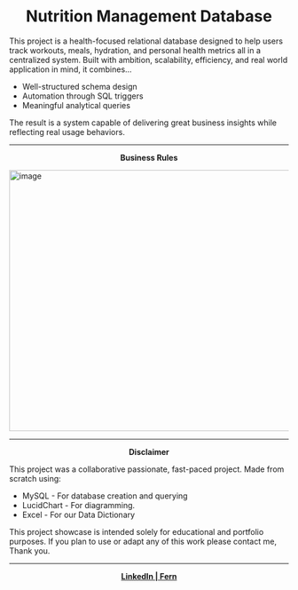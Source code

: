 <h1 align="center"><strong>Nutrition Management Database</strong></h1>

This project is a health-focused relational database designed to help users track workouts, meals, hydration, and personal health metrics all in a centralized system.
Built with ambition, scalability, efficiency, and real world application in mind, it combines...
- Well-structured schema design
- Automation through SQL triggers
- Meaningful analytical queries

The result is a system capable of delivering great business insights while reflecting real usage behaviors.

---
<p align="center">
  <strong>Business Rules</strong>
</p>
<img width="1050" height="470" alt="image" src="https://github.com/user-attachments/assets/664ef6db-817d-4f83-be8d-b345e07f9ceb" />

---
<p align="center">
  <strong>Disclaimer</strong>
</p>

This project was a collaborative passionate, fast-paced project. Made from scratch using:
- MySQL - For database creation and querying
- LucidChart - For diagramming.
- Excel - For our Data Dictionary

This project showcase is intended solely for educational and portfolio purposes.
If you plan to use or adapt any of this work please contact me, Thank you.

---
<p align="center">
  <a href="https://www.linkedin.com/in/fernanda-g-050932264/"><strong>LinkedIn | Fern</strong></a>
</p>
